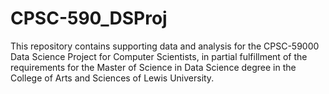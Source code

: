 # CPSC-590_DSProj

This repository contains supporting data and analysis for the CPSC-59000 Data Science Project for Computer Scientists, in partial fulfillment of the requirements for the Master of Science in Data Science degree in the College of Arts and Sciences of Lewis University.
